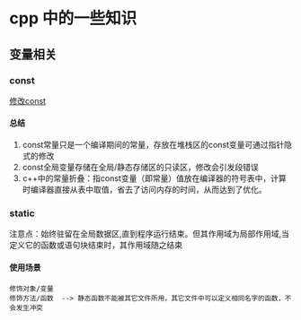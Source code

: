 # cpp 中的一些知识

## 变量相关
### const
[修改const](https://blog.csdn.net/zz460833359/article/details/48917217?utm_medium=distribute.pc_relevant_t0.none-task-blog-BlogCommendFromBaidu-1.control&depth_1-utm_source=distribute.pc_relevant_t0.none-task-blog-BlogCommendFromBaidu-1.control)

#### 总结
1. const常量只是一个编译期间的常量，存放在堆栈区的const变量可通过指针隐式的修改
2. const全局变量存储在全局/静态存储区的只读区，修改会引发段错误
3. c++中的常量折叠：指const变量（即常量）值放在编译器的符号表中，计算时编译器直接从表中取值，省去了访问内存的时间，从而达到了优化。

### static
注意点：始终驻留在全局数据区,直到程序运行结束。但其作用域为局部作用域,当定义它的函数或语句块结束时，其作用域随之结束

#### 使用场景
```
修饰对象/变量
修饰方法/函数  --> 静态函数不能被其它文件所用，其它文件中可以定义相同名字的函数，不会发生冲突
```